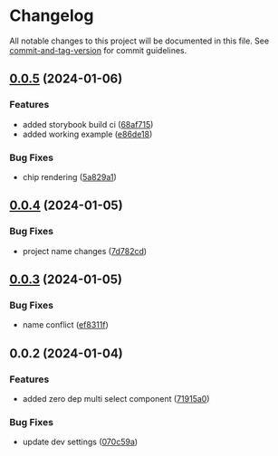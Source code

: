 # Changelog

All notable changes to this project will be documented in this file. See [commit-and-tag-version](https://github.com/absolute-version/commit-and-tag-version) for commit guidelines.

## [0.0.5](https://github.com/enesdir/react-select-light/compare/v0.0.4...v0.0.5) (2024-01-06)


### Features

* added storybook build ci ([68af715](https://github.com/enesdir/react-select-light/commit/68af7153deeca4c19968dbb00ed05f3f88d35b70))
* added working example ([e86de18](https://github.com/enesdir/react-select-light/commit/e86de18b07ace0a7d85f1174694ea08efbbeb6c6))


### Bug Fixes

* chip rendering ([5a829a1](https://github.com/enesdir/react-select-light/commit/5a829a14a6b14fc43a8fba5f65aa4e846d76121a))

## [0.0.4](https://github.com/enesdir/react-select-light/compare/v0.0.3...v0.0.4) (2024-01-05)


### Bug Fixes

* project name changes ([7d782cd](https://github.com/enesdir/react-select-light/commit/7d782cded03eabec8d274c6c4ec60f6746b1cf00))

## [0.0.3](https://github.com/enesdir/react-selectx/compare/v0.0.2...v0.0.3) (2024-01-05)


### Bug Fixes

* name conflict ([ef8311f](https://github.com/enesdir/react-selectx/commit/ef8311fff7f374423a97f983e9f9be87db69e787))

## 0.0.2 (2024-01-04)


### Features

* added zero dep multi select component ([71915a0](https://github.com/enesdir/react-selectx/commit/71915a092f62ce9fc94e6662c48b816e057f2c35))


### Bug Fixes

* update dev settings ([070c59a](https://github.com/enesdir/react-selectx/commit/070c59a84dca2da5dea5e722865397ec23c3b90f))
